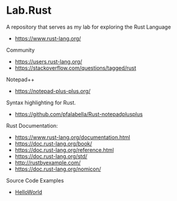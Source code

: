 # Lab.Rust
A repository that serves as my lab for exploring the Rust Language
* https://www.rust-lang.org/

Community
* https://users.rust-lang.org/
* https://stackoverflow.com/questions/tagged/rust

Notepad++ 
* https://notepad-plus-plus.org/

Syntax highlighting for Rust.
* https://github.com/pfalabella/Rust-notepadplusplus

Rust Documentation:
* https://www.rust-lang.org/documentation.html
* https://doc.rust-lang.org/book/
* https://doc.rust-lang.org/reference.html
* https://doc.rust-lang.org/std/
* http://rustbyexample.com/ 
* https://doc.rust-lang.org/nomicon/ 

Source Code Examples
* [HelloWorld](https://github.com/intltechventures/Lab.Rust/tree/master/labs/HelloWorld/src)
